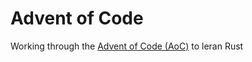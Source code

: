 # Advent of Code
Working through the [Advent of Code (AoC)](https://adventofcode.com/) to leran Rust
